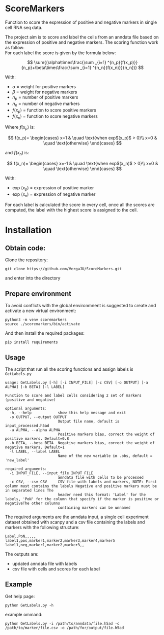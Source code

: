 # ScoreMarkers

Function to score the expression of positive and negative markers in single cell RNA seq data.

The project aim is to score and label the cells from an anndata file based on the expression of positive and negative markers. The scoring function work as follow:<br/>
For each label the score is given by the formula below:<br/>

$$
\sum{(\alpha\times\frac{\sum _{i=1} ^{n_p}{f(x_p)}}{n_p}+\beta\times\frac{\sum _{i=1} ^{n_n}{f(x_n)}}{n_n})}
$$

With:
- $\alpha$ = weight for positive markers
- $\beta$ = weight for negative markers
- $n_p$ = number of positive markers
- $n_n$ = number of negative markers
- $f(x_p)$ = function to score positive markers
- $f(x_n)$ = function to score negative markers


Where $f(x_p)$ is:

$$
f(x_p)=
\begin{cases}
x=1 & \quad \text{when exp$(x_p)$ > 0}\\ 
x=0 & \quad \text{otherwise}
\end{cases}
$$

and $f(x_n)$ is:

$$
f(x_n)=
\begin{cases}
x=-1 & \quad \text{when exp$(x_n)$ > 0}\\ 
x=0 & \quad \text{otherwise}
\end{cases}
$$

With:
- exp $(x_p)$ = expression of positive marker
- exp $(x_n)$ = expression of negative marker

For each label is calculated the score in every cell, once all the scores are computed, the label with the highest score is assigned to the cell.

# Installation

## Obtain code:

Clone the repository:
```
git clone https://github.com/VergaJU/ScoreMarkers.git
```
and enter into the directory

## Prepare environment

To avoid conflicts with the global environmnent is suggested to create and activate a new virtual environment:
```
python3 -m venv scoremarkers
source ./scoremarkers/bin/activate
```

And then install the required packages:

```
pip install requirements
```

## Usage

The script that run all the scoring functions and assign labels is `GetLabels.py`
```
usage: GetLabels.py [-h] [-i INPUT_FILE] [-c CSV] [-o OUTPUT] [-a ALPHA] [-b BETA] [-l LABEL]

Function to score and label cells considering 2 set of markers (positive and negative)

optional arguments:
  -h, --help            show this help message and exit
  -o OUTPUT, --output OUTPUT
                        Output file name, default is input_processed.h5ad
  -a ALPHA, --alpha ALPHA
                        Positive markers bias, correct the weight of positive markers. Default=0.8
  -b BETA, --beta BETA  Negative markers bias, correct the weight of negative markers. Default=1
  -l LABEL, --label LABEL
                        Name of the new variable in .obs, default = 'new_label'

required arguments:
  -i INPUT_FILE, --input_file INPUT_FILE
                        anndata file with cells to be processed
  -c CSV, --csv CSV     CSV file with labels and markers, NOTE: First column must contains the labels Negative and positive markers must be in separated lines The
                        header need this format: 'Label' for the labels, 'PoN' for the column that specify if the marker is positive or negativeThe other columns
                        containing markers can be unnamed

```

The required arguments are the anndata input, a single cell experiment dataset obtained with scanpy and a csv file containing the labels and markers with the following structure:
```
Label,PoN,,,,,
label1,pos,marker1,marker2,marker3,marker4,marker5
label1,neg,marker1,marker2,marker3,,
```

The outputs are:
- updated anndata file with labels
- csv file with cells and scores for each label

## Example

Get help page:
```
python GetLabels.py -h
```

example ommand:
```
python GetLabels.py -i /path/to/anndata/file.h5ad -c /path/to/marker/file.csv -o /path/for/output/file.h5ad
```